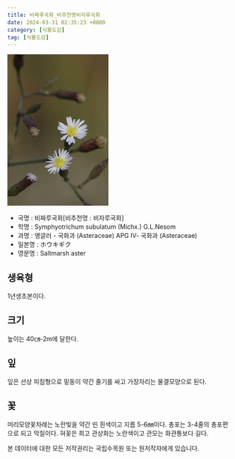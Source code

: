 ```yaml
---
title: 비짜루국화_비추천명비자루국화
date: 2024-03-31 02:35:23 +0800
category: [식물도감]
tag: [식물도감]
---
```




![비짜루국화[비추천명 : 비자루국화]](/assets/img/fileUpload/plants/basic/Compositae/Aster/8078/2_th2.jpg)
- 국명 : 비짜루국화[비추천명 : 비자루국화]
- 학명 : Symphyotrichum subulatum (Michx.) G.L.Nesom
- 과명 : 앵글러 - 국화과 (Asteraceae) APG Ⅳ- 국화과 (Asteraceae)
- 일본명 : ホウキギク
- 영문명 : Saltmarsh aster


## 생육형
1년생초본이다.
## 크기
높이는 40㎝-2m에 달한다.
## 잎
잎은 선상 피침형으로 밑동이 약간 줄기를 싸고 가장자리는 물결모양으로 된다.
## 꽃
머리모양꽃차례는 노란빛을 약간 띤 흰색이고 지름 5-6㎜이다. 총포는 3-4줄의 총포편으로 되고 막질이다. 혀꽃은 희고 관상화는 노란색이고 관모는 화관통보다 길다.






본 데이터에 대한 모든 저작권리는 국립수목원 또는 원저작자에게 있습니다.
